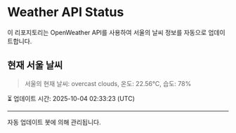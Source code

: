 
# Weather API Status

이 리포지토리는 OpenWeather API를 사용하여 서울의 날씨 정보를 자동으로 업데이트합니다.

## 현재 서울 날씨
> 서울의 현재 날씨: overcast clouds, 온도: 22.56°C, 습도: 78%

⏳ 업데이트 시간: 2025-10-04 02:33:23 (UTC)

---
자동 업데이트 봇에 의해 관리됩니다.
